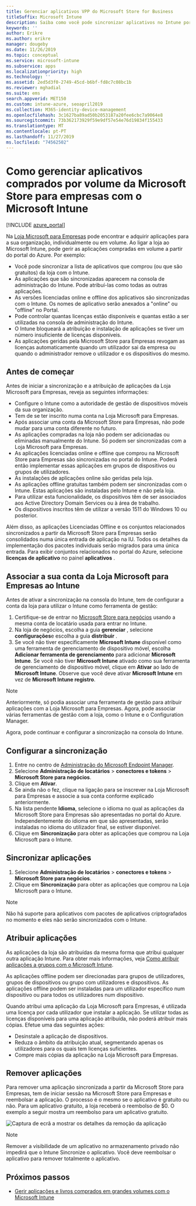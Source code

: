 ```yaml
---
title: Gerenciar aplicativos VPP do Microsoft Store for Business
titleSuffix: Microsoft Intune
description: Saiba como você pode sincronizar aplicativos no Intune por meio do Microsoft Store para empresas.
keywords: ''
author: Erikre
ms.author: erikre
manager: dougeby
ms.date: 11/26/2019
ms.topic: conceptual
ms.service: microsoft-intune
ms.subservice: apps
ms.localizationpriority: high
ms.technology: ''
ms.assetid: 2ed5d3f0-2749-45cd-b6bf-fd8c7c08bc1b
ms.reviewer: mghadial
ms.suite: ems
search.appverid: MET150
ms.custom: intune-azure, seoapril2019
ms.collection: M365-identity-device-management
ms.openlocfilehash: 3c1627ba89ad50b2053187a20fee6cbc7a9064e8
ms.sourcegitcommit: 73b362173929f59e9df57e54e76d19834f155433
ms.translationtype: MT
ms.contentlocale: pt-PT
ms.lasthandoff: 11/27/2019
ms.locfileid: "74562502"
---
```

# <a name="how-to-manage-volume-purchased-apps-from-the-microsoft-store-for-business-with-microsoft-intune"></a>Como gerenciar aplicativos comprados por volume da Microsoft Store para empresas com o Microsoft Intune

[!INCLUDE [azure_portal](../includes/azure_portal.md)]

Na [Loja Microsoft para Empresas](https://www.microsoft.com/business-store) pode encontrar e adquirir aplicações para a sua organização, individualmente ou em volume. Ao ligar a loja ao Microsoft Intune, pode gerir as aplicações compradas em volume a partir do portal do Azure. Por exemplo:
* Você pode sincronizar a lista de aplicativos que comprou (ou que são gratuitos) da loja com o Intune.
* As aplicações que são sincronizadas aparecem na consola de administração do Intune. Pode atribuí-las como todas as outras aplicações.
* As versões licenciadas online e offline dos aplicativos são sincronizadas com o Intune. Os nomes de aplicativo serão anexados a "online" ou "offline" no Portal.
* Pode controlar quantas licenças estão disponíveis e quantas estão a ser utilizadas na consola de administração do Intune.
* O Intune bloqueará a atribuição e instalação de aplicações se tiver um número insuficiente de licenças disponíveis.
* As aplicações geridas pela Microsoft Store para Empresas revogam as licenças automaticamente quando um utilizador sai da empresa ou quando o administrador remove o utilizador e os dispositivos do mesmo.

## <a name="before-you-start"></a>Antes de começar

Antes de iniciar a sincronização e a atribuição de aplicações da Loja Microsoft para Empresas, reveja as seguintes informações:

- Configure o Intune como a autoridade de gestão de dispositivos móveis da sua organização.
- Tem de se ter inscrito numa conta na Loja Microsoft para Empresas.
- Após associar uma conta da Microsoft Store para Empresas, não pode mudar para uma conta diferente no futuro.
- As aplicações compradas na loja não podem ser adicionadas ou eliminadas manualmente do Intune. Só podem ser sincronizadas com a Loja Microsoft para Empresas.
- As aplicações licenciadas online e offline que comprou na Microsoft Store para Empresas são sincronizadas no portal do Intune. Poderá então implementar essas aplicações em grupos de dispositivos ou grupos de utilizadores. 
- As instalações de aplicações online são geridas pela loja.
- As aplicações offline gratuitas também podem ser sincronizadas com o Intune. Estas aplicações são instaladas pelo Intune e não pela loja.
- Para utilizar esta funcionalidade, os dispositivos têm de ser associados aos Active Directory Domain Services ou à área de trabalho.
- Os dispositivos inscritos têm de utilizar a versão 1511 do Windows 10 ou posterior.

Além disso, as aplicações Licenciadas Offline e os conjuntos relacionados sincronizados a partir da Microsoft Store para Empresas serão consolidados numa única entrada de aplicação na IU. Todos os detalhes da implementação dos pacotes individuais serão migrados para uma única entrada. Para exibir conjuntos relacionados no portal do Azure, selecione **licenças de aplicativo** no painel **aplicativos** .

## <a name="associate-your-microsoft-store-for-business-account-with-intune"></a>Associar a sua conta da Loja Microsoft para Empresas ao Intune
Antes de ativar a sincronização na consola do Intune, tem de configurar a conta da loja para utilizar o Intune como ferramenta de gestão:
1. Certifique-se de entrar no [Microsoft Store para negócios](https://www.microsoft.com/business-store) usando a mesma conta de locatário usada para entrar no Intune.
2. Na loja de negócios, escolha a guia **gerenciar** , selecione **configurações**e escolha a guia **distribuir** .
3. Se você não tiver especificamente **Microsoft Intune** disponível como uma ferramenta de gerenciamento de dispositivo móvel, escolha **Adicionar ferramenta de gerenciamento** para adicionar **Microsoft Intune**. Se você não tiver **Microsoft Intune** ativado como sua ferramenta de gerenciamento de dispositivo móvel, clique em **Ativar** ao lado de **Microsoft Intune**. Observe que você deve ativar **Microsoft Intune** em vez de **Microsoft Intune registro**.

> [!NOTE]
> Anteriormente, só podia associar uma ferramenta de gestão para atribuir aplicações com a Loja Microsoft para Empresas. Agora, pode associar várias ferramentas de gestão com a loja, como o Intune e o Configuration Manager. 

Agora, pode continuar e configurar a sincronização na consola do Intune.

## <a name="configure-synchronization"></a>Configurar a sincronização

1. Entre no centro de [Administração do Microsoft Endpoint Manager](https://go.microsoft.com/fwlink/?linkid=2109431).
2. Selecione **Administração de locatários** > **conectores e tokens** > **Microsoft Store para negócios**.
3. Clique em **Ativar**.
4. Se ainda não o fez, clique na ligação para se inscrever na Loja Microsoft para Empresas e associe a sua conta conforme explicado anteriormente.
5. Na lista pendente **Idioma**, selecione o idioma no qual as aplicações da Microsoft Store para Empresas são apresentadas no portal do Azure. Independentemente do idioma em que são apresentadas, serão instaladas no idioma do utilizador final, se estiver disponível.
6. Clique em **Sincronização** para obter as aplicações que comprou na Loja Microsoft para o Intune.

## <a name="synchronize-apps"></a>Sincronizar aplicações

1. Selecione **Administração de locatários** > **conectores e tokens** > **Microsoft Store para negócios**.
2. Clique em **Sincronização** para obter as aplicações que comprou na Loja Microsoft para o Intune.

> [!NOTE]
> Não há suporte para aplicativos com pacotes de aplicativos criptografados no momento e eles não serão sincronizados com o Intune.

## <a name="assign-apps"></a>Atribuir aplicações

As aplicações da loja são atribuídas da mesma forma que atribui qualquer outra aplicação Intune. Para obter mais informações, veja [Como atribuir aplicações a grupos com o Microsoft Intune](apps-deploy.md). 

As aplicações offline podem ser direcionadas para grupos de utilizadores, grupos de dispositivos ou grupo com utilizadores e dispositivos.
As aplicações offline podem ser instaladas para um utilizador específico num dispositivo ou para todos os utilizadores num dispositivo. 


Quando atribui uma aplicação da Loja Microsoft para Empresas, é utilizada uma licença por cada utilizador que instalar a aplicação. Se utilizar todas as licenças disponíveis para uma aplicação atribuída, não poderá atribuir mais cópias. Efetue uma das seguintes ações:
* Desinstale a aplicação de dispositivos.
* Reduza o âmbito da atribuição atual, segmentando apenas os utilizadores para os quais tem licenças suficientes.
* Compre mais cópias da aplicação na Loja Microsoft para Empresas.

## <a name="remove-apps"></a>Remover aplicações

Para remover uma aplicação sincronizada a partir da Microsoft Store para Empresas, tem de iniciar sessão na Microsoft Store para Empresas e reembolsar a aplicação. O processo é o mesmo se o aplicativo é gratuito ou não. Para um aplicativo gratuito, a loja receberá o reembolso de $0. O exemplo a seguir mostra um reembolso para um aplicativo gratuito. 

![Captura de ecrã a mostrar os detalhes da remoção da aplicação](./media/windows-store-for-business/microsoft-store-for-business-01.png)

> [!NOTE]
> Remover a visibilidade de um aplicativo no armazenamento privado não impedirá que o Intune Sincronize o aplicativo. Você deve reembolsar o aplicativo para remover totalmente o aplicativo.

## <a name="next-steps"></a>Próximos passos

- [Gerir aplicações e livros comprados em grandes volumes com o Microsoft Intune](../vpp-apps.md)
